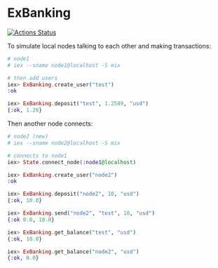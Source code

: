 # ExBanking

[//]: # "Badges"
[![Actions Status][actions badge]][actions]

[//]: # "Links"
[actions]: https://github.com/jaeyson/ex_banking/actions

[//]: # "Image sources"
[actions badge]: https://github.com/jaeyson/ex_banking/actions/workflows/ci.yml/badge.svg


To simulate local nodes talking to each other and making transactions:

```elixir
# node1
# iex --sname node1@localhost -S mix

# then add users
iex> ExBanking.create_user("test")
:ok

iex> ExBanking.deposit("test", 1.2589, "usd")
{:ok, 1.26}
```

Then another node connects:

```elixir
# node2 (new)
# iex --sname node2@localhost -S mix

# connects to node1
iex> State.connect_node(:node1@localhost)

iex> ExBanking.create_user("node2")
:ok

iex> ExBanking.deposit("node2", 10, "usd")
{:ok, 10.0}

iex> ExBanking.send("node2", "test", 10, "usd")
{:ok 0.0, 10.0}

iex> ExBanking.get_balance("test", "usd")
{:ok, 10.0}

iex> ExBanking.get_balance("node2", "usd")
{:ok, 0.0}
```
